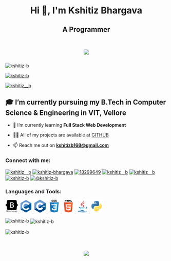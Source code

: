 <h1 align="center">Hi 👋, I'm Kshitiz Bhargava</h1>
<h2 align="center">A Programmer</h2>

<h1 align="center">
  <img src="https://readme-typing-svg.herokuapp.com?font=Hubot+Sans&weight=600&size=30&pause=500&color=0F95E8&center=true&width=435&lines=Glad+to+meet+you!">
</h1>

<p align="left"> <img src="https://komarev.com/ghpvc/?username=kshitiz-b&label=Profile%20views&color=0e75b6&style=flat" alt="kshitiz-b" /> </p>

<p align="left"> <a href="https://github.com/ryo-ma/github-profile-trophy"><img src="https://github-profile-trophy.vercel.app/?username=kshitiz-b" alt="kshitiz-b" /></a> </p>

<p align="left"> <a href="https://twitter.com/kshitiz__b" target="blank"><img src="https://img.shields.io/twitter/follow/kshitiz__b?logo=twitter&style=for-the-badge" alt="kshitiz__b" /></a> </p>

## :mortar_board: I’m currently pursuing my B.Tech in Computer Science & Engineering in VIT, Vellore

- 🌱 I’m currently learning **Full Stack Web Development**

- 👨‍💻 All of my projects are available at [GITHUB](https://github.com/Kshitiz-b?tab=repositories)

- 📫 Reach me out on **kshitizb168@gmail.com**

<h3 align="left">Connect with me:</h3>
<p align="left">
<a href="https://twitter.com/kshitiz__b" target="blank"><img align="center" src="https://raw.githubusercontent.com/rahuldkjain/github-profile-readme-generator/master/src/images/icons/Social/twitter.svg" alt="kshitiz__b" height="30" width="40" /></a>
<a href="https://linkedin.com/in/kshitiz-bhargava" target="blank"><img align="center" src="https://raw.githubusercontent.com/rahuldkjain/github-profile-readme-generator/master/src/images/icons/Social/linked-in-alt.svg" alt="kshitiz-bhargava" height="30" width="40" /></a>
<a href="https://stackoverflow.com/users/18299649" target="blank"><img align="center" src="https://raw.githubusercontent.com/rahuldkjain/github-profile-readme-generator/master/src/images/icons/Social/stack-overflow.svg" alt="18299649" height="30" width="40" /></a>
<a href="https://instagram.com/kshitiz__b" target="blank"><img align="center" src="https://raw.githubusercontent.com/rahuldkjain/github-profile-readme-generator/master/src/images/icons/Social/instagram.svg" alt="kshitiz__b" height="30" width="40" /></a>
<a href="https://www.hackerrank.com/kshitiz__b" target="blank"><img align="center" src="https://raw.githubusercontent.com/rahuldkjain/github-profile-readme-generator/master/src/images/icons/Social/hackerrank.svg" alt="kshitiz__b" height="30" width="40" /></a>
<a href="https://www.leetcode.com/kshitiz-b" target="blank"><img align="center" src="https://raw.githubusercontent.com/rahuldkjain/github-profile-readme-generator/master/src/images/icons/Social/leet-code.svg" alt="kshitiz-b" height="30" width="40" /></a>
<a href="https://www.hackerearth.com/@kshitiz-b" target="blank"><img align="center" src="https://raw.githubusercontent.com/rahuldkjain/github-profile-readme-generator/master/src/images/icons/Social/hackerearth.svg" alt="@kshitiz-b" height="30" width="40" /></a>
</p>

<h3 align="left">Languages and Tools:</h3>
<p align="left"> <a href="https://getbootstrap.com" target="_blank" rel="noreferrer"> <img src="https://raw.githubusercontent.com/devicons/devicon/master/icons/bootstrap/bootstrap-plain-wordmark.svg" alt="bootstrap" width="40" height="40"/> </a> <a href="https://www.cprogramming.com/" target="_blank" rel="noreferrer"> <img src="https://raw.githubusercontent.com/devicons/devicon/master/icons/c/c-original.svg" alt="c" width="40" height="40"/> </a> <a href="https://www.w3schools.com/cpp/" target="_blank" rel="noreferrer"> <img src="https://raw.githubusercontent.com/devicons/devicon/master/icons/cplusplus/cplusplus-original.svg" alt="cplusplus" width="40" height="40"/> </a> <a href="https://www.w3schools.com/css/" target="_blank" rel="noreferrer"> <img src="https://raw.githubusercontent.com/devicons/devicon/master/icons/css3/css3-original-wordmark.svg" alt="css3" width="40" height="40"/> </a> <a href="https://www.w3.org/html/" target="_blank" rel="noreferrer"> <img src="https://raw.githubusercontent.com/devicons/devicon/master/icons/html5/html5-original-wordmark.svg" alt="html5" width="40" height="40"/> </a> <a href="https://www.java.com" target="_blank" rel="noreferrer"> <img src="https://raw.githubusercontent.com/devicons/devicon/master/icons/java/java-original.svg" alt="java" width="40" height="40"/> </a> <a href="https://www.python.org" target="_blank" rel="noreferrer"> <img src="https://raw.githubusercontent.com/devicons/devicon/master/icons/python/python-original.svg" alt="python" width="40" height="40"/> </a> </p>


<p><img align="left" src="https://github-readme-stats.vercel.app/api/top-langs?username=kshitiz-b&show_icons=true&locale=en&layout=compact" alt="kshitiz-b" /></p>

<p>&nbsp;<img align="center" src="https://github-readme-stats.vercel.app/api?username=kshitiz-b&show_icons=true&locale=en" alt="kshitiz-b" /></p>

<p><img align="center" src="https://github-readme-streak-stats.herokuapp.com/?user=kshitiz-b&" alt="kshitiz-b" /></p>

<h1 align="center">
  <img src="https://readme-typing-svg.herokuapp.com?font=Hubot+Sans&weight=600&size=30&pause=500&color=0F95E8&center=true&width=435&lines=Have+a+nice+day!">
</h1>
